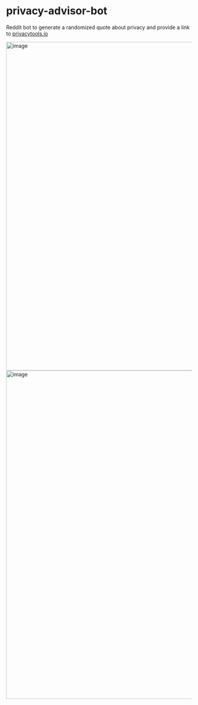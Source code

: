 # privacy-advisor-bot
Reddit bot to generate a randomized quote about privacy and provide a link to [privacytools.io](https://www.privacytools.io/)

<img width="888" alt="image" src="https://user-images.githubusercontent.com/75505093/167277011-508887ba-3c35-40d4-9a40-c1df510a32c3.png">
<img width="888" alt="image" src="https://user-images.githubusercontent.com/75505093/167277030-1465504d-a3bf-4379-a610-bb3ac129ba77.png">
